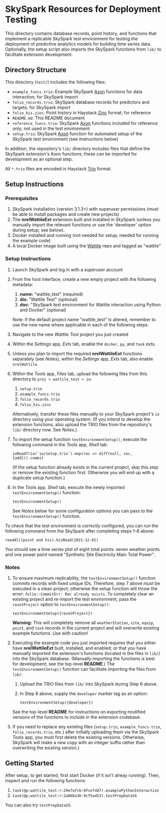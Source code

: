 SkySpark Resources for Deployment Testing
=========================================

This directory contains database records, point history, and functions that
implement a replicable SkySpark test environment for testing the deployment of
predictive analytics models for building time series data. Optionally, the
setup script also imports the SkySpark functions from `lib/` to facilitate
extension development.

Directory Structure
-------------------

This directory (`test/`) includes the following files:

- `example_funcs.trio`: Example SkySpark [Axon] functions for data interaction;
  for SkySpark import
- `folio_records.trio`: SkySpark database records for predictors and targets;
  for SkySpark import
- `folio_his.zinc`: Point history in Haystack [Zinc] format; for reference
- `README.md`: This README document
- `reference_funcs.trio`: SkySpark [Axon] functions included for reference only;
  not used in the test environment
- `setup.trio`: SkySpark [Axon] function for automated setup of the SkySpark
  test environment (see *Instructions* below)

In addition, the repository's `lib/` directory includes files that define
the SkySpark extension's Axon functions; these can be imported for development
as an optional step.

All `*.trio` files are encoded in Haystack [Trio] format.

[Zinc]: https://project-haystack.org/doc/docHaystack/Zinc "Zinc file format"
[Trio]: https://project-haystack.org/doc/docHaystack/Trio "Trio file format"
[Axon]: https://haxall.io/doc/appendix/axon "Axon documentation"

Setup Instructions
------------------

### Prerequisites ###

1. SkySpark installation (version 3.1.3+) with superuser permissions (must be
   able to install packages and create new projects)
2. The **nrelWattileExt** extension built and installed in SkySpark (unless you
   manually import the relevant functions or use the 'developer' option during
   setup; see below).
3. Docker installed and running (not needed for setup; needed for running the
   example code)
4. A local Docker image built using the [Wattile] repo and tagged as "wattile"

[Wattile]: https://github.com/NREL/wattile/

### Setup Instructions ###

1. Launch SkySpark and log in with a superuser account

2. From the host interface, create a new empty project with the following
   metadata:
   
   1. **name:** "wattile_test" (required)
   2. **dis:** "Wattile Test" (optional)
   3. **doc:** "SkySpark test environment for Wattile interaction using Python and Docker" (optional)

   Note: if the default project name "wattile_test" is altered, remember to use
   the new name where applicable in each of the following steps.

3. Navigate to the new *Wattile Test* project you just created

4. Within the *Settings* app, *Exts* tab, enable the `docker`, `py`, and
   `task` exts.

5. Unless you plan to import the required **nrelWattileExt** functions
   separately (see *Notes*), within the *Settings* app, *Exts* tab, also enable
   `nrelWattile`. 

6. Within the *Tools* app, *Files* tab, upload the following files from this
   directory to `proj > wattile_test > io`:
   
   1. `setup.trio`
   2. `example_funcs.trio`
   3. `folio_records.trio`
   4. `folio_his.zinc`
   
   Alternatively, transfer these files manually to your SkySpark project's `io`
   directory using your operating system. (If you intend to develop the
   extension functions, also upload the TRIO files from the repository's `lib/`
   directory now. See *Notes*.)

7. To import the setup function `testEnvironmentSetup()`, execute the following
   command in the *Tools* app, *Shell* tab:
   
   ```
   ioReadTrio(`io/setup.trio`).map(rec => diff(null, rec, {add})).commit
   ```
   
   (If the setup function already exists in the current project, skip this step
   or remove the existing function first. Otherwise you will end up with a
   duplicate setup function.)

8. In the *Tools* app, *Shell* tab, execute the newly imported
   `testEnvironmentSetup()` function:
   
   ```
   testEnvironmentSetup()
   ```
   
   See *Notes* below for some configuration options you can pass to the
   `testEnvironmentSetup()` function.

To check that the test environment is correctly configured, you can run the
following command from the SkySpark  after completing steps 1-8 above:

```
readAll(point and his).hisRead(2021-12-01)
```

You should see a time series plot of eight total points: seven weather points
and one power point named "Synthetic Site Electricity Main Total Power".

### Notes ###

1. To ensure maximum replicability, the `testEnvironmentSetup()` function
   commits records with fixed unique IDs. Therefore, step 7 above *must* be
   executed in a clean project; otherwise the setup function will throw the
   error: `folio::CommitErr: Rec already exists`. To completely clear an
   existing project and re-import the test environment, pass the `resetProject`
   option to `testEnvironmentSetup()`:
   
   ```
   testEnvironmentSetup({resetProject})
   ```
   
   **Warning:** This will completely remove all `weatherStation`, `site`,
   `equip`, `point`, and `task` records in the current project and will
   overwrite existing example functions. Use with caution!

2. Executing the example code you just imported requires that you either have
   **nrelWattileExt** built, installed, and enabled; or that you have manually
   imported the extension's functions (located in the files in `lib/`) into the
   SkySpark database. (Manually importing the functions is best for development;
   see the top-level **README**.) The `testEnvironmentSetup()` function can
   facilitate importing the files from `lib/`:
   
   1. Upload the TRIO files from `lib/` into SkySpark during Step 6 above.
   
   2. In Step 8 above, supply the `developer` marker tag as an option:

      ```
      testEnvironmentSetup({developer})
      ```
   
   See the top-level **README** for instructions on exporting modified versions
   of the functions to include in the extension codebase.

3. If you need to replace any existing files (`setup.trio`,
   `example_funcs.trio`, `folio_records.trio`, etc.) after initially uploading
   them via the SkySpark *Tools* app, you must first delete the existing
   versions. Otherwise, SkySpark will make a new copy with an integer suffix
   rather than overwriting the existing version.)
   
Getting Started
---------------

After setup, to get started, first start Docker (if it isn't alreay running).
Then, inspect and run the following functions:

1. `task(@p:wattile_test:r:29e7afcb-0fcefdd7).examplePythonInteraction`
2. `task(@p:wattile_test:r:2a06ba36-9cf5ad53).testPrepDataV4`

You can also try `testPrepDataV5`.